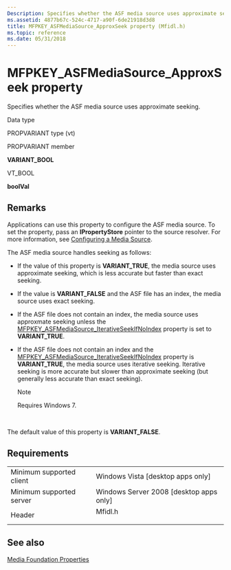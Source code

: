```yaml
---
Description: Specifies whether the ASF media source uses approximate seeking.
ms.assetid: 4877b67c-524c-4717-a90f-6de21918d3d8
title: MFPKEY_ASFMediaSource_ApproxSeek property (Mfidl.h)
ms.topic: reference
ms.date: 05/31/2018
---
```


# MFPKEY\_ASFMediaSource\_ApproxSeek property

Specifies whether the ASF media source uses approximate seeking.



Data type

PROPVARIANT type (vt)

PROPVARIANT member

**VARIANT\_BOOL**

VT\_BOOL

**boolVal**



## Remarks

Applications can use this property to configure the ASF media source. To set the property, pass an **IPropertyStore** pointer to the source resolver. For more information, see [Configuring a Media Source](configuring-a-media-source.md).

The ASF media source handles seeking as follows:

-   If the value of this property is **VARIANT\_TRUE**, the media source uses approximate seeking, which is less accurate but faster than exact seeking.
-   If the value is **VARIANT\_FALSE** and the ASF file has an index, the media source uses exact seeking.
-   If the ASF file does not contain an index, the media source uses approxmate seeking unless the [MFPKEY\_ASFMediaSource\_IterativeSeekIfNoIndex](mfpkey-asfmediasource-iterativeseekifnoindex.md) property is set to **VARIANT\_TRUE**.
-   If the ASF file does not contain an index and the [MFPKEY\_ASFMediaSource\_IterativeSeekIfNoIndex](mfpkey-asfmediasource-iterativeseekifnoindex.md) property is **VARIANT\_TRUE**, the media source uses iterative seeking. Iterative seeking is more accurate but slower than approximate seeking (but generally less accurate than exact seeking).
    > [!Note]  
    > Requires Windows 7.

     

The default value of this property is **VARIANT\_FALSE**.

## Requirements



|                                     |                                                                                    |
|-------------------------------------|------------------------------------------------------------------------------------|
| Minimum supported client<br/> | Windows Vista \[desktop apps only\]<br/>                                     |
| Minimum supported server<br/> | Windows Server 2008 \[desktop apps only\]<br/>                               |
| Header<br/>                   | <dl> <dt>Mfidl.h</dt> </dl> |



## See also

<dl> <dt>

[Media Foundation Properties](media-foundation-properties.md)
</dt> </dl>

 

 




